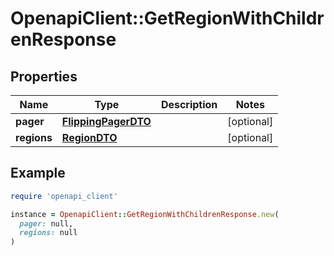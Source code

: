 # OpenapiClient::GetRegionWithChildrenResponse

## Properties

| Name | Type | Description | Notes |
| ---- | ---- | ----------- | ----- |
| **pager** | [**FlippingPagerDTO**](FlippingPagerDTO.md) |  | [optional] |
| **regions** | [**RegionDTO**](RegionDTO.md) |  | [optional] |

## Example

```ruby
require 'openapi_client'

instance = OpenapiClient::GetRegionWithChildrenResponse.new(
  pager: null,
  regions: null
)
```


